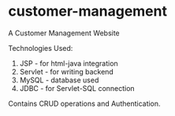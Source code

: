 # customer-management
A Customer Management Website 

Technologies Used:
1. JSP - for html-java integration
2. Servlet - for writing backend
3. MySQL - database used
4. JDBC - for Servlet-SQL connection

Contains CRUD operations and Authentication.
